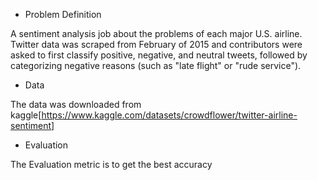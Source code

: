 - Problem Definition

A sentiment analysis job about the problems of each major U.S. airline. Twitter data was scraped from February of 2015 and contributors were asked to first classify positive, negative, and neutral tweets, followed by categorizing negative reasons (such as "late flight" or "rude service").

- Data

The data was downloaded from kaggle[https://www.kaggle.com/datasets/crowdflower/twitter-airline-sentiment]

- Evaluation

The Evaluation metric is to get the best accuracy 
